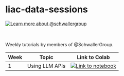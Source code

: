 # liac-data-sessions

<a href="https://schwallergroup.github.io">
    <img alt="Learn more about @schwallergroup" src="https://img.shields.io/badge/Learn more-SchwallerGroup-blue" /> 
</a>

<br>

<br>

<br>




Weekly tutorials by members of @SchwallerGroup. 



| Week | Topic | Link to Colab |
|--|--|--|
| 1 | Using LLM APIs | <a href="https://github.com/schwallergroup/liac-data-sessions/blob/main/notebooks/01_llm_apis/agents.ipynb" target="_parent"><img src="https://img.shields.io/badge/data sessions-LLMs-green" alt="Link to notebook"/></a> |
